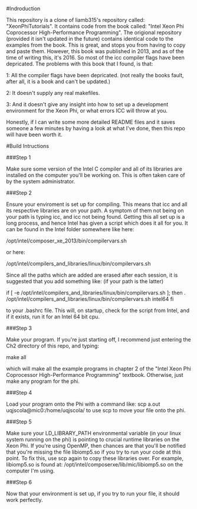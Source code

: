 #Indroduction

This repository is a clone of liamb315's repository called: "XeonPhiTutorials". It contains code from the book called: "Intel Xeon Phi Coprocessor High-Performance Programming". The origional repository (provided it isn't updated in the future) contains identical code to the examples from the book. This is great, and stops you from having to copy and paste them. However, this book was published in 2013, and as of the time of writing this, it's 2016. So most of the icc compiler flags have been depricated. The problems with this book that I found, is that:

1: All the compiler flags have been depricated. (not really the books fault, after all, it is a book and can't be updated.)

2: It doesn't supply any real makefiles.

3: And it doesn't give any insight into how to set up a development environment for the Xeon Phi, or what errors ICC will throw at you.

Honestly, if I can write some more detailed README files and it saves someone a few minutes by having a look at what I've done, then this repo will have been worth it.

#Build Intructions

###Step 1

Make sure some version of the Intel C compiler and all of its libraries are installed on the computer you'll be working on. This is often taken care of by the system administrator.

###Step 2

Ensure your enviroment is set up for compiling. This means that icc and all its respective libraries are on your path. A symptom of them not being on your path is typing icc, and icc not being found. Getting this all set up is a long process, and hence Intel has given a script which does it all for you. It can be found in the Intel folder somewhere like here:

/opt/intel/composer_xe_2013/bin/compilervars.sh

or here:

/opt/intel/compilers_and_libraries/linux/bin/compilervars.sh

Since all the paths which are added are erased after each session, it is suggested that you add something like: (if your path is the latter)

if [ -e /opt/intel/compilers_and_libraries/linux/bin/compilervars.sh ]; then
	. /opt/intel/compilers_and_libraries/linux/bin/compilervars.sh intel64
fi

to your .bashrc file. This will, on startup, check for the script from Intel, and if it exists, run it for an Intel 64 bit cpu.

###Step 3

Make your program. If you're just starting off, I recommend just entering the Ch2 directory of this repo, and typing:

make all

which will make all the example programs in chapter 2 of the "Intel Xeon Phi Coprocessor High-Performance Programming" textbook. Otherwise, just make any program for the phi.

###Step 4

Load your program onto the Phi with a command like: scp a.out uqjscola@mic0:/home/uqjscola/ to use scp to move your file onto the phi.

###Step 5

Make sure your LD_LIBRARY_PATH environmental variable (in your linux system running on the phi) is pointing to crucial runtime libraries on the Xeon Phi. If you're using OpenMP, then chances are that you'll be notified that you're missing the file libiomp5.so if you try to run your code at this point. To fix this, use scp again to copy these libraries over. For example, libiomp5.so is found at: /opt/intel/composerxe/lib/mic/libiomp5.so on the computer I'm using.

###Step 6

Now that your environment is set up, if you try to run your file, it should work perfectly.
